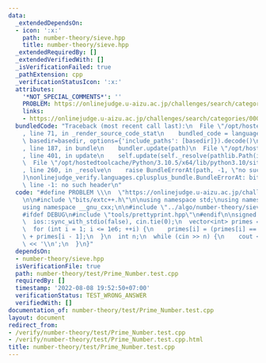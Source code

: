 ```yaml
---
data:
  _extendedDependsOn:
  - icon: ':x:'
    path: number-theory/sieve.hpp
    title: number-theory/sieve.hpp
  _extendedRequiredBy: []
  _extendedVerifiedWith: []
  _isVerificationFailed: true
  _pathExtension: cpp
  _verificationStatusIcon: ':x:'
  attributes:
    '*NOT_SPECIAL_COMMENTS*': ''
    PROBLEM: https://onlinejudge.u-aizu.ac.jp/challenges/search/categories/0009
    links:
    - https://onlinejudge.u-aizu.ac.jp/challenges/search/categories/0009
  bundledCode: "Traceback (most recent call last):\n  File \"/opt/hostedtoolcache/Python/3.10.5/x64/lib/python3.10/site-packages/onlinejudge_verify/documentation/build.py\"\
    , line 71, in _render_source_code_stat\n    bundled_code = language.bundle(stat.path,\
    \ basedir=basedir, options={'include_paths': [basedir]}).decode()\n  File \"/opt/hostedtoolcache/Python/3.10.5/x64/lib/python3.10/site-packages/onlinejudge_verify/languages/cplusplus.py\"\
    , line 187, in bundle\n    bundler.update(path)\n  File \"/opt/hostedtoolcache/Python/3.10.5/x64/lib/python3.10/site-packages/onlinejudge_verify/languages/cplusplus_bundle.py\"\
    , line 401, in update\n    self.update(self._resolve(pathlib.Path(included), included_from=path))\n\
    \  File \"/opt/hostedtoolcache/Python/3.10.5/x64/lib/python3.10/site-packages/onlinejudge_verify/languages/cplusplus_bundle.py\"\
    , line 260, in _resolve\n    raise BundleErrorAt(path, -1, \"no such header\"\
    )\nonlinejudge_verify.languages.cplusplus_bundle.BundleErrorAt: bits/extc++.h:\
    \ line -1: no such header\n"
  code: "#define PROBLEM \\\n  \"https://onlinejudge.u-aizu.ac.jp/challenges/search/categories/0009\"\
    \n\n#include \"bits/extc++.h\"\n\nusing namespace std;\nusing namespace __gnu_pbds;\n\
    using namespace __gnu_cxx;\n\n#include \"../algo/number-theory/sieve.hpp\"\n\n\
    #ifdef DEBUG\n#include \"tools/prettyprint.hpp\"\n#endif\n\nsigned main() {\n\
    \  ios::sync_with_stdio(false), cin.tie(0);\n  vector<int> primes = sieve(1e6);\n\
    \  for (int i = 1; i <= 1e6; ++i) {\n    primes[i] = (primes[i] == i && i >= 2)\
    \ + primes[i - 1];\n  }\n  int n;\n  while (cin >> n) {\n    cout << primes[n]\
    \ << '\\n';\n  }\n}"
  dependsOn:
  - number-theory/sieve.hpp
  isVerificationFile: true
  path: number-theory/test/Prime_Number.test.cpp
  requiredBy: []
  timestamp: '2022-08-08 19:52:50+07:00'
  verificationStatus: TEST_WRONG_ANSWER
  verifiedWith: []
documentation_of: number-theory/test/Prime_Number.test.cpp
layout: document
redirect_from:
- /verify/number-theory/test/Prime_Number.test.cpp
- /verify/number-theory/test/Prime_Number.test.cpp.html
title: number-theory/test/Prime_Number.test.cpp
---
```

